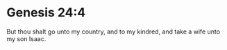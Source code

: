 # Genesis 24:4

But thou shalt go unto my country, and to my kindred, and take a wife unto my son Isaac.